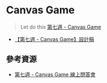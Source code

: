 # Canvas Game

> Let do this [第七週 - Canvas Game](https://www.facebook.com/groups/173311386703334/permalink/205522040148935)

- [【第七週 - Canvas Game】設計稿](https://hackmd.io/N5yEjm2vSx6D41qAbJGDmw?view)

## 參考資源

- [第七週 - Canvas Game 線上問答會](https://www.facebook.com/groups/173311386703334/permalink/208936119807527)